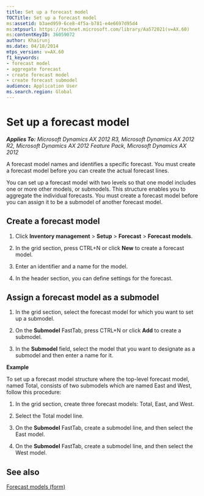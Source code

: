```yaml
---
title: Set up a forecast model
TOCTitle: Set up a forecast model
ms:assetid: b3aed959-6ce8-4f5a-b781-e4e6697d95d4
ms:mtpsurl: https://technet.microsoft.com/library/Aa572021(v=AX.60)
ms:contentKeyID: 36059072
author: Khairunj
ms.date: 04/18/2014
mtps_version: v=AX.60
f1_keywords:
- forecast model
- aggregate forecast
- create forecast model
- create forecast submodel
audience: Application User
ms.search.region: Global
---
```


# Set up a forecast model 


_**Applies To:** Microsoft Dynamics AX 2012 R3, Microsoft Dynamics AX 2012 R2, Microsoft Dynamics AX 2012 Feature Pack, Microsoft Dynamics AX 2012_

A forecast model names and identifies a specific forecast. You must create a forecast model before you can create the actual forecast lines.

You can set up a forecast model with two levels so that one model includes one or more other models, or submodels. This structure enables you to aggregate the individual forecasts. You must create a forecast model before you can assign it to be a submodel of another forecast model.

## Create a forecast model

1.  Click **Inventory management** \> **Setup** \> **Forecast** \> **Forecast models**.

2.  In the grid section, press CTRL+N or click **New** to create a forecast model.

3.  Enter an identifier and a name for the model.

4.  In the header section, you can define settings for the forecast.

## Assign a forecast model as a submodel

1.  In the grid section, select the forecast model for which you want to set up a submodel.

2.  On the **Submodel** FastTab, press CTRL+N or click **Add** to create a submodel.

3.  In the **Submodel** field, select the model that you want to designate as a submodel and then enter a name for it.

**Example**

To set up a forecast model structure where the top-level forecast model, named Total, consists of two submodels which are named East and West, follow this procedure:

1.  In the grid section, create three forecast models: Total, East, and West.

2.  Select the Total model line.

3.  On the **Submodel** FastTab, create a submodel line, and then select the East model.

4.  On the **Submodel** FastTab, create a submodel line, and then select the West model.

## See also

[Forecast models (form)](https://technet.microsoft.com/library/aa620573\(v=ax.60\))

  


